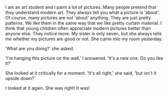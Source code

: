 I am an art student and I paint a lot of pictures. Many people pretend that they understand modern art. They always tell you what a picture is 'about'. Of course, many pictures are not 'about' anything. They are just pretty patterns. We like them in the same way that we like pretty curtain material. I think that young children often appreciate modern pictures better than anyone else. They notice more. My sister is only seven, but she always tells me whether my pictures are good or not. She came into my room yesterday.

'What are you doing?' she asked. 

'I'm hanging this picture on the wall,' I answered. 'It's a new one. Do you like it?'

She looked at it critically for a moment. 'It's all right,' she said, 'but isn't it upside down?'

I looked at it again. She was right! It was!



